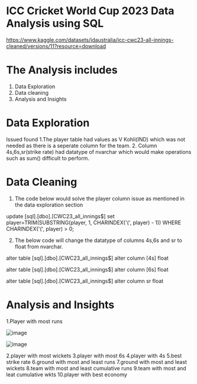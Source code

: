 # ICC Cricket World Cup 2023 Data Analysis using SQL

https://www.kaggle.com/datasets/jdaustralia/icc-cwc23-all-innings-cleaned/versions/11?resource=download

# The Analysis includes
1. Data Exploration
2. Data cleaning
3. Analysis and Insights

# Data Exploration

Issued found
1.The player table had values as V Kohli(IND) which was not needed as there is a seperate column for the team.
2. Column 4s,6s,sr(strike rate) had datatype of nvarchar which would make operations such as sum() difficult to perform.

# Data Cleaning
1. The code below would solve the player column issue as mentioned in the data exploration section

update [sql].[dbo].[CWC23_all_innings$]
set player=TRIM(SUBSTRING(player, 1, CHARINDEX('(', player) - 1))
WHERE CHARINDEX('(', player) > 0;

2. The below code will change the datatype of columns 4s,6s and sr to float from nvarchar.


alter table [sql].[dbo].[CWC23_all_innings$]
alter column [4s] float

alter table [sql].[dbo].[CWC23_all_innings$]
alter column [6s] float

alter table [sql].[dbo].[CWC23_all_innings$]
alter column sr float

# Analysis and Insights
1.Player with most runs

![image](https://github.com/HarshitaPandey08/SQL/assets/53274845/99c06e06-33ea-40df-a70e-e7cfa8a964b0)

![image](https://github.com/HarshitaPandey08/SQL/assets/53274845/a6ac4370-366c-4c9a-a2df-e9158c6dd7d9)

2.player with most wickets
3.player with most 6s
4.player with 4s
5.best strike rate
6.ground with most and least runs
7.ground with most and least wickets
8.team with most and least cumulative runs
9.team with most and leat cumulative wkts
10.player with best economy



